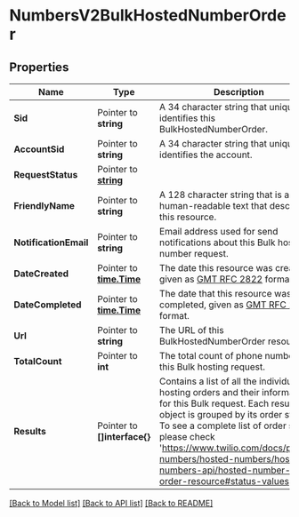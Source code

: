 # NumbersV2BulkHostedNumberOrder

## Properties

Name | Type | Description | Notes
------------ | ------------- | ------------- | -------------
**Sid** | Pointer to **string** | A 34 character string that uniquely identifies this BulkHostedNumberOrder. |
**AccountSid** | Pointer to **string** | A 34 character string that uniquely identifies the account. |
**RequestStatus** | Pointer to [**string**](BulkHostedNumberOrderEnumRequestStatus.md) |  |
**FriendlyName** | Pointer to **string** | A 128 character string that is a human-readable text that describes this resource. |
**NotificationEmail** | Pointer to **string** | Email address used for send notifications about this Bulk hosted number request. |
**DateCreated** | Pointer to [**time.Time**](time.Time.md) | The date this resource was created, given as [GMT RFC 2822](http://www.ietf.org/rfc/rfc2822.txt) format. |
**DateCompleted** | Pointer to [**time.Time**](time.Time.md) | The date that this resource was completed, given as [GMT RFC 2822](http://www.ietf.org/rfc/rfc2822.txt) format. |
**Url** | Pointer to **string** | The URL of this BulkHostedNumberOrder resource. |
**TotalCount** | Pointer to **int** | The total count of phone numbers in this Bulk hosting request. |
**Results** | Pointer to **[]interface{}** | Contains a list of all the individual hosting orders and their information, for this Bulk request. Each result object is grouped by its order status. To see a complete list of order status, please check 'https://www.twilio.com/docs/phone-numbers/hosted-numbers/hosted-numbers-api/hosted-number-order-resource#status-values'. |

[[Back to Model list]](../README.md#documentation-for-models) [[Back to API list]](../README.md#documentation-for-api-endpoints) [[Back to README]](../README.md)


